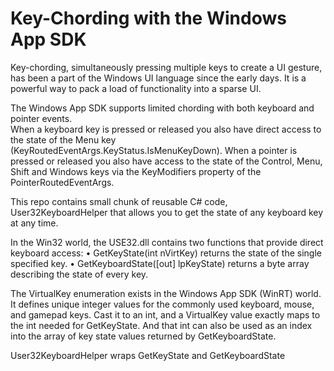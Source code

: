 # Key-Chording with the Windows App SDK
Key-chording, simultaneously pressing multiple keys to create a UI gesture, has been 
a part of the Windows UI language since the early days. It is a powerful way to pack 
a load of functionality into a sparse UI. 

The Windows App SDK supports limited chording with both keyboard and pointer events.  
When a keyboard key is pressed or released you also have direct access to the state 
of the Menu key (KeyRoutedEventArgs.KeyStatus.IsMenuKeyDown).  When a pointer is 
pressed or released you also have access to the state of the Control, Menu, Shift 
and Windows keys via the KeyModifiers property of the PointerRoutedEventArgs.

This repo contains small chunk of reusable C# code, User32KeyboardHelper that allows 
you to get the state of any keyboard key at any time.

In the Win32 world, the USE32.dll contains two functions that provide direct keyboard access:
•	GetKeyState(int nVirtKey) returns the state of the single specified key.
•	GetKeyboardState([out] lpKeyState) returns a byte array describing the state of every key.

The VirtualKey enumeration exists in the Windows App SDK (WinRT) world.  It defines unique 
integer values for the commonly used keyboard, mouse, and gamepad keys.  Cast it to an int, 
and a VirtualKey value exactly maps to the int needed for GetKeyState. And that int can also 
be used as an index into the array of key state values returned by GetKeyboardState.

User32KeyboardHelper wraps GetKeyState and GetKeyboardState
